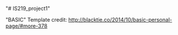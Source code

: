 "# IS219_project1" 

"BASIC" Template credit: http://blacktie.co/2014/10/basic-personal-page/#more-378